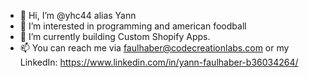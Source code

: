 - 👋 Hi, I’m @yhc44 alias Yann
- 👀 I’m interested in programming and american foodball
- 🌱 I’m currently building Custom Shopify Apps.
- 📫 You can reach me via faulhaber@codecreationlabs.com or my LinkedIn: https://www.linkedin.com/in/yann-faulhaber-b36034264/
<!---
yhc44/yhc44 is a ✨ special ✨ repository because its `README.md` (this file) appears on your GitHub profile.
You can click the Preview link to take a look at your changes.
--->
